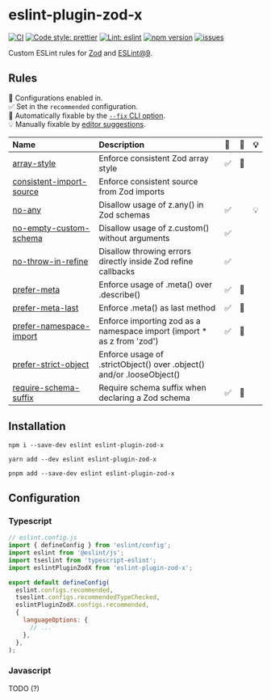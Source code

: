 # eslint-plugin-zod-x

[![CI][CIBadge]][CIURL]
[![Code style: prettier][CodeStyleBadge]][CodeStyleURL]
[![Lint: eslint][lintBadge]][lintURL]
[![npm version][npmVersionBadge]][npmVersionURL]
[![issues][issuesBadge]][issuesURL]

[CIBadge]: https://img.shields.io/github/actions/workflow/status/marcalexiei/eslint-plugin-zod-x/ci.yml?style=for-the-badge&logo=github&event=push&label=CI
[CIURL]: https://github.com/marcalexiei/eslint-plugin-zod-x/actions/workflows/CI.yml/badge.svg
[CodeStyleBadge]: https://img.shields.io/badge/code_style-prettier-ff69b4.svg?style=for-the-badge&logo=prettier
[CodeStyleURL]: https://prettier.io
[npmVersionBadge]: https://img.shields.io/npm/v/eslint-plugin-zod-x.svg?style=for-the-badge&logo=npm
[npmVersionURL]: https://www.npmjs.com/package/eslint-plugin-zod-x
[lintBadge]: https://img.shields.io/badge/lint-eslint-3A33D1?logo=eslint&style=for-the-badge
[lintURL]: https://eslint.org
[issuesBadge]: https://img.shields.io/github/issues/marcalexiei/eslint-plugin-zod-x.svg?style=for-the-badge
[issuesURL]: https://github.com/marcalexiei/eslint-plugin-zod-x/issues

Custom ESLint rules for [Zod](https://github.com/colinhacks/zod) and [ESLint@9](https://eslint.org).

## Rules

<!-- begin auto-generated rules list -->

💼 Configurations enabled in.\
✅ Set in the `recommended` configuration.\
🔧 Automatically fixable by the [`--fix` CLI option](https://eslint.org/docs/user-guide/command-line-interface#--fix).\
💡 Manually fixable by [editor suggestions](https://eslint.org/docs/latest/use/core-concepts#rule-suggestions).

| Name                                                               | Description                                                             | 💼  | 🔧  | 💡  |
| :----------------------------------------------------------------- | :---------------------------------------------------------------------- | :-- | :-- | :-- |
| [array-style](docs/rules/array-style.md)                           | Enforce consistent Zod array style                                      | ✅  | 🔧  |     |
| [consistent-import-source](docs/rules/consistent-import-source.md) | Enforce consistent source from Zod imports                              |     |     |     |
| [no-any](docs/rules/no-any.md)                                     | Disallow usage of z.any() in Zod schemas                                | ✅  |     | 💡  |
| [no-empty-custom-schema](docs/rules/no-empty-custom-schema.md)     | Disallow usage of z.custom() without arguments                          | ✅  |     |     |
| [no-throw-in-refine](docs/rules/no-throw-in-refine.md)             | Disallow throwing errors directly inside Zod refine callbacks           | ✅  |     |     |
| [prefer-meta](docs/rules/prefer-meta.md)                           | Enforce usage of .meta() over .describe()                               | ✅  | 🔧  |     |
| [prefer-meta-last](docs/rules/prefer-meta-last.md)                 | Enforce .meta() as last method                                          | ✅  | 🔧  |     |
| [prefer-namespace-import](docs/rules/prefer-namespace-import.md)   | Enforce importing zod as a namespace import (import \* as z from 'zod') | ✅  | 🔧  |     |
| [prefer-strict-object](docs/rules/prefer-strict-object.md)         | Enforce usage of .strictObject() over .object() and/or .looseObject()   |     |     |     |
| [require-schema-suffix](docs/rules/require-schema-suffix.md)       | Require schema suffix when declaring a Zod schema                       | ✅  | 🔧  |     |

<!-- end auto-generated rules list -->

## Installation

```shell
npm i --save-dev eslint eslint-plugin-zod-x
```

```shell
yarn add --dev eslint eslint-plugin-zod-x
```

```shell
pnpm add --save-dev eslint eslint-plugin-zod-x
```

## Configuration

### Typescript

```js
// eslint.config.js
import { defineConfig } from 'eslint/config';
import eslint from '@eslint/js';
import tseslint from 'typescript-eslint';
import eslintPluginZodX from 'eslint-plugin-zod-x';

export default defineConfig(
  eslint.configs.recommended,
  tseslint.configs.recommendedTypeChecked,
  eslintPluginZodX.configs.recommended,
  {
    languageOptions: {
      // ...
    },
  },
);
```

### Javascript

TODO (?)
